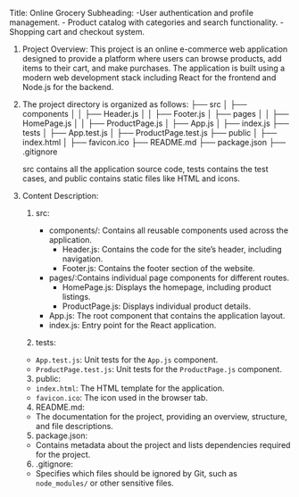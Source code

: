 Title: Online Grocery
Subheading: -User authentication and profile management.
            - Product catalog with categories and search functionality.
            - Shopping cart and checkout system.
1) Project Overview:
            This project is an online e-commerce web application designed to provide a platform where users can browse products, add items to their cart, and make purchases. The application is built using a modern web development stack including React for the frontend and Node.js for the backend.
2) The project directory is organized as follows:
            ├── src
            │   ├── components
            │   │   ├── Header.js
            │   │   ├── Footer.js
            │   ├── pages
            │   │   ├── HomePage.js
            │   │   ├── ProductPage.js
            │   ├── App.js
            │   ├── index.js
            ├── tests
            │   ├── App.test.js
            │   ├── ProductPage.test.js
            ├── public
            │   ├── index.html
            │   ├── favicon.ico
            ├── README.md
            ├── package.json
            ├── .gitignore
   
   src contains all the application source code, tests contains the test cases, and public contains static files like HTML and icons.

3) Content Description:
    1. src:
        - components/: Contains all reusable components used across the application.
           - Header.js:   Contains the code for the site’s header, including navigation.
           - Footer.js:   Contains the footer section of the website.
        - pages/:Contains individual page components for different routes.
           - HomePage.js: Displays the homepage, including product listings.
           - ProductPage.js: Displays individual product details.
        - App.js: The root component that contains the application layout.
        - index.js: Entry point for the React application.

   2. tests:
    - `App.test.js`: Unit tests for the `App.js` component.
    - `ProductPage.test.js`: Unit tests for the `ProductPage.js` component.

   3. public:
    - `index.html`: The HTML template for the application.
    - `favicon.ico`: The icon used in the browser tab.

   4. README.md:
    - The documentation for the project, providing an overview, structure, and file descriptions.

   5. package.json:
    - Contains metadata about the project and lists dependencies required for the project.

   6. .gitignore:
    - Specifies which files should be ignored by Git, such as `node_modules/` or other sensitive files.
   
            
            
